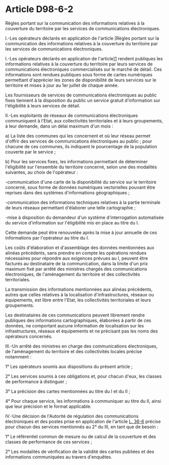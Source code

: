 # Article D98-6-2

Règles portant sur la communication des informations relatives à la couverture du territoire par les services de communications électroniques.

I.-Les opérateurs déclarés en application de l'article [Règles portant sur la communication des informations relatives à la couverture du territoire par les services de communications électroniques.

I.-Les opérateurs déclarés en application de l'article][1] rendent publiques les informations relatives à la couverture du territoire par leurs services de communications électroniques commercialisés sur le marché de détail. Ces informations sont rendues publiques sous forme de cartes numériques permettant d'apprécier les zones de disponibilité de leurs services sur le territoire et mises à jour au 1er juillet de chaque année. 

Les fournisseurs de services de communications électroniques au public fixes tiennent à la disposition du public un service gratuit d'information sur l'éligibilité à leurs services de détail. 

II.-Les exploitants de réseaux de communications électroniques communiquent à l'Etat, aux collectivités territoriales et à leurs groupements, à leur demande, dans un délai maximum d'un mois : 

a) La liste des communes qui les concernent et où leur réseau permet d'offrir des services de communications électroniques au public ; pour chacune de ces communes, ils indiquent le pourcentage de la population couverte par le service ; 

b) Pour les services fixes, les informations permettant de déterminer l'éligibilité sur l'ensemble du territoire concerné, selon une des modalités suivantes, au choix de l'opérateur :

-communication d'une carte de la disponibilité du service sur le territoire concerné, sous forme de données numériques vectorielles pouvant être reprises dans des systèmes d'informations géographiques ;

-communication des informations techniques relatives à la partie terminale de leurs réseaux permettant d'élaborer une telle cartographie ;

-mise à disposition du demandeur d'un système d'interrogation automatisée du service d'information sur l'éligibilité mis en place au titre du I. 

Cette demande peut être renouvelée après la mise à jour annuelle de ces informations par l'opérateur au titre du I. 

Les coûts d'élaboration et d'assemblage des données mentionnées aux alinéas précédents, sans prendre en compte les opérations rendues nécessaires pour répondre aux exigences prévues au I, peuvent être facturés au destinataire de la communication, dans la limite d'un prix maximum fixé par arrêté des ministres chargés des communications électroniques, de l'aménagement du territoire et des collectivités territoriales. 

La transmission des informations mentionnées aux alinéas précédents, autres que celles relatives à la localisation d'infrastructures, réseaux ou équipements, est libre entre l'Etat, les collectivités territoriales et leurs groupements. 

Les destinataires de ces communications peuvent librement rendre publiques des informations cartographiques, élaborées à partir de ces données, ne comportant aucune information de localisation sur les infrastructures, réseaux et équipements et ne précisant pas les noms des opérateurs concernés. 

III.-Un arrêté des ministres en charge des communications électroniques, de l'aménagement du territoire et des collectivités locales précise notamment : 

1° Les opérateurs soumis aux dispositions du présent article ; 

2° Les services soumis à ces obligations et, pour chacun d'eux, les classes de performance à distinguer ; 

3° La précision des cartes mentionnées au titre du I et du II ; 

4° Pour chaque service, les informations à communiquer au titre du II, ainsi que leur précision et le format applicable. 

IV.-Une décision de l'Autorité de régulation des communications électroniques et des postes prise en application de l'article [L. 36-6][2] précise pour chacun des services mentionnés au 2° du III, en tant que de besoin : 

1° Le référentiel commun de mesure ou de calcul de la couverture et des classes de performance de ces services ; 

2° Les modalités de vérification de la validité des cartes publiées et des informations communiquées au travers d'enquêtes.

 [1]: /affichCodeArticle.do?cidTexte=LEGITEXT000006070987&idArticle=LEGIARTI000006465743&dateTexte=&categorieLien=cid
 [2]: /affichCodeArticle.do?cidTexte=LEGITEXT000006070987&idArticle=LEGIARTI000006465843&dateTexte=&categorieLien=cid